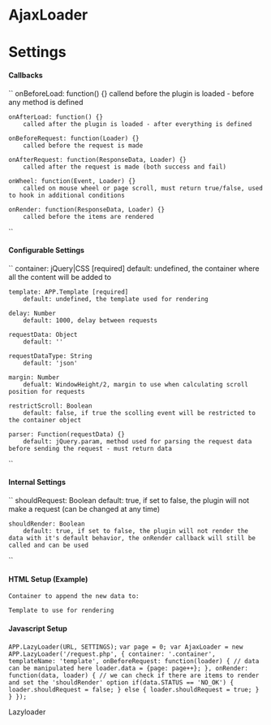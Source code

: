 AjaxLoader
==========

Settings
==========

#### Callbacks
``
    onBeforeLoad: function() {}
        callend before the plugin is loaded - before any method is defined

    onAfterLoad: function() {}
        called after the plugin is loaded - after everything is defined

    onBeforeRequest: function(Loader) {}
        called before the request is made

    onAfterRequest: function(ResponseData, Loader) {}
        called after the request is made (both success and fail)

    onWheel: function(Event, Loader) {}
        called on mouse wheel or page scroll, must return true/false, used to hook in additional conditions

    onRender: function(ResponseData, Loader) {}
        called before the items are rendered
``

#### Configurable Settings
``
    container: jQuery|CSS [required]
        default: undefined, the container where all the content will be added to

    template: APP.Template [required]
        default: undefined, the template used for rendering

    delay: Number
        default: 1000, delay between requests

    requestData: Object
        default: ''

    requestDataType: String
        default: 'json'

    margin: Number
        defualt: WindowHeight/2, margin to use when calculating scroll position for requests

    restrictScroll: Boolean
        default: false, if true the scolling event will be restricted to the container object

    parser: Function(requestData) {}
        default: jQuery.param, method used for parsing the request data before sending the request - must return data
``

#### Internal Settings
``
    shouldRequest: Boolean
        default: true, if set to false, the plugin will not make a request (can be changed at any time)

    shouldRender: Boolean
        default: true, if set to false, the plugin will not render the data with it's default behavior, the onRender callback will still be called and can be used
``

#### HTML Setup (Example)
``
    Container to append the new data to:
``
>   <div class="container"></div>
``
    Template to use for rendering
``
>   <article class="template" data-template-name="template">
>       <div data-template-piece="piece1">
>       </div>
>       <div data-template-piece="piece2">
>       </div>
>       <div data-template-piece="piece3">
>       </div>
>       <div data-template-piece="piece4">
>       </div>
>   </article>

#### Javascript Setup
``
    APP.LazyLoader(URL, SETTINGS);
``
``
    var page = 0;
    var AjaxLoader = new APP.LazyLoader('/request.php', {
            container: '.container',
            templateName: 'template',
            onBeforeRequest: function(loader) {
                // data can be manipulated here
                loader.data = {page: page++};
            },
            onRender: function(data, loader) {
                // we can check if there are items to render and set the 'shouldRender' option
                if(data.STATUS == 'NO_OK') {
                    loader.shouldRequest = false;
                } else {
                    loader.shouldRequest = true;
                }
            }
        });
``

Lazyloader
